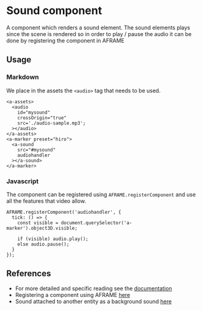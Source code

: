 # Sound component
A component which renders a sound element. The sound elements plays since the scene is rendered so in order to play / pause the audio it can be done by registering the component in AFRAME

## Usage
### Markdown
We place in the assets the `<audio>` tag that needs to be used.
```
<a-assets>
  <audio
    id="mysound"
    crossOrigin="true"
    src='./audio-sample.mp3';
  ></audio>
</a-assets>
<a-marker preset="hiro">
  <a-sound
    src="#mysound"
    audiohandler
  ></a-sound>
</a-marker>
```

### Javascript
The component can be registered using `AFRAME.registerComponent` and use all the features that video allow.
```
AFRAME.registerComponent('audiohandler', {
  tick: () => {
    const visible = document.querySelector('a-marker').object3D.visible;

    if (visible) audio.play();
    else audio.pause();
  }
});
```

## References
* For more detailed and specific reading see the [documentation](https://aframe.io/docs/1.0.0/primitives/a-sound.html)
* Registering a component using AFRAME [here](https://aframe.io/docs/1.0.0/introduction/writing-a-component.html)
* Sound attached to another entity as a background sound [here](https://aframe.io/docs/1.0.0/components/sound.html)
